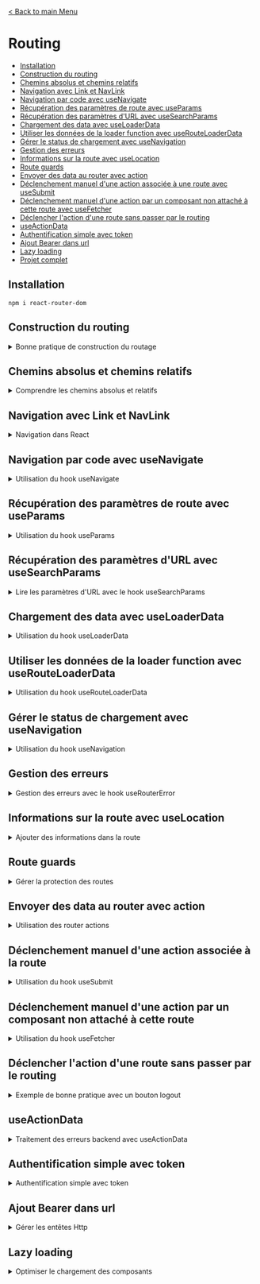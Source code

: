 [< Back to main Menu](https://github.com/gsoulie/react-resources/blob/master/react-presentation.md)    

# Routing

* [Installation](#installation)     
* [Construction du routing](#construction-du-routing)
* [Chemins absolus et chemins relatifs](#chemins-absolus-et-chemins-relatifs)      
* [Navigation avec Link et NavLink](#navigation-avec-link-et-navlink)      
* [Navigation par code avec useNavigate](#navigation-par-code-avec-usenavigate)    
* [Récupération des paramètres de route avec useParams](#récupération-des-paramètres-de-route-avec-useparams)
* [Récupération des paramètres d'URL avec useSearchParams](#récupération-des-paramètres-durl-avec-usesearchparams)     
* [Chargement des data avec useLoaderData](#chargement-des-data-avec-useloaderdata)
* [Utiliser les données de la loader function avec useRouteLoaderData](#utiliser-les-données-de-la-loader-function-avec-userouteloaderdata)      
* [Gérer le status de chargement avec useNavigation](#gérer-le-status-de-chargement-avec-usenavigation)     
* [Gestion des erreurs](#gestion-des-erreurs)     
* [Informations sur la route avec useLocation](#informations-sur-la-route-avec-uselocation)    
* [Route guards](#route-guards)    
* [Envoyer des data au router avec action](#envoyer-des-data-au-router-avec-action)
* [Déclenchement manuel d'une action associée à une route avec useSubmit](#déclenchement-manuel-dune-action-associée-à-la-route)
* [Déclenchement manuel d'une action par un composant non attaché à cette route avec useFetcher](#déclenchement-manuel-dune-action-par-un-composant-non-attaché-à-cette-route)
* [Déclencher l'action d'une route sans passer par le routing](#déclencher-laction-dune-route-sans-passer-par-le-routing)       
* [useActionData](#useactiondata)
* [Authentification simple avec token](#authentification-simple-avec-token)
* [Ajout Bearer dans url](#ajout-bearer-dans-url)
* [Lazy loading](#lazy-loading)    
* [Projet complet]()      
## Installation

````npm i react-router-dom````

## Construction du routing

<details>
	<summary>Bonne pratique de construction du routage</summary>
 	
### Déclaration des routes

Une bonne pratique pour la construction du routage consiste à déclarer les routes dans un fichier séparé, en utilisant la fonction ````createBrowserRouter```` de react-router

Voici un exemple complet de définition de routes dans un fichier **tsx (important)** :

*route.tsx*
````typescript
export const routes = createBrowserRouter([
  {
    path: "/",
    element: <RouteLayout />,
    errorElement: <Error />,	// gestion des erreurs (voir section dédiée)
    children: [
      {
        index: true,	// <-- spécifier la route comme index évite de re-spécifier un path = '/'
        element: <HomePage />,
      },
      {
        path: "events",
        element: <EventsLayout />,
        children: [
          {
            index: true,	// <-- /events 
            element: <EventsPage />,
            loader: eventsLoader,	// gestion du chargement des données (voir section dédiée)
          },
          {
            path: ":id",
            element: <EventDetailPage />,
			loader: EventDetailLoader
          },
          {
            path: "new",
            element: <NewEventPage />,
          },
          {
            path: ":id/edit",
            element: <EditEventPage />,
			loader: EventDetailLoader
          },
        ],
      },
    ],
  },
]);
````
	
Le routage précédent n'est pas totalement optimisé, on peut voir que les routes */events/:id* et */events/id/edit* partagent la même racine */events/id* ainsi que le le même loader. On pourrait donc factoriser le code et rajouter un niveau d'imbrication :
	
*route.tsx*
````typescript
	export const routes = createBrowserRouter([
	  {
		path: "/",
		element: <RouteLayout />,
		errorElement: <Error />,	// gestion des erreurs (voir section dédiée)
		children: [
		  {
			index: true,	// <-- spécifier la route comme index évite de re-spécifier un path = '/'
			element: <HomePage />,
		  },
		  {
			path: "events",
			element: <EventsLayout />,
			children: [
			  {
				index: true,	// <-- /events 
				element: <EventsPage />,
				loader: eventsLoader,	// gestion du chargement des données (voir section dédiée)
			  },
			  {
				path: ":id",
				loader: EventDetailLoader,
				id: 'event-detail',	// <-- Lorsque plusieurs routes partagent le même loader, il faut définir un id 
				children: [
				{
					index: true,
					element: <EventDetailPage />,
					
				},
				{
					path: "edit",
					element: <EditEventPage />,
				  },
				]
			  },
			 
			  {
				path: "new",
				element: <NewEventPage />,
			  },
			  
			],
		  },
		],
	  },
	]);
````

<img src="https://img.shields.io/badge/Important-DD0031.svg?logo=LOGO"> : en utilisant un loader partagé entre plusieurs routes, il faut spécifier un identifiant qui servira à récupérer les données avec ````const data = useRouteLoaderData("event-detail");```` et non plus avec ````const data = useLoaderData()````
	

### Routes imbriquées

````typescript
const router = createBrowserRouter([
	{
		path: '/',
		element: <RootLayout />,
		children: [
			{ path: '/', element: <HomePage /> },
			{ path: '/products', element: <Products /> }
		]
	},{
		path: '/admin',
		element: <Admin />
	}
])
````

### Route par défaut

La route par défaut (i.e '**' sous Angular) se définie par le chemin ````/*````. Tout comme Angular, cette route doit être la dernière spécifiée.

````typescript
<Route path="/*" element={
  <h1>Erreur 404</h1>
} />
````
	
### Cablage du router

Le router principal peut être ajouté soit dans le fichier **main.tsx** ou **App.tsx**

*Intégration dans le App.tsx*
````typescript
import { RouterProvider } from "react-router-dom";
import { routes } from "./routing/route";

function App() {
  const router = routes;

  return <RouterProvider router={router}></RouterProvider>;
}
````

*Intégration dans le main.tsx*
````typescript
ReactDOM.createRoot(document.getElementById("root")!).render(
  <RouterProvider router={router} />
);

````

### Router Outlet

Le dernier élément indispensable au routage est l'ajout de l'élément ````<Outlet />````

*RouteLayout.tsx*
````typescript
import { Outlet } from "react-router-dom";

export const RouteLayout = () => {
  return (
	<>
	  <MainNavigation />
	  <Outlet />
	</>
  );
};
````

[Back to top](#routing)     

</details>

## Chemins absolus et chemins relatifs

<details>
<summary>Comprendre les chemins absolus et relatifs</summary>

* chemins absolus : commençent par un "/"
* chemins relatifs : ne commençent **pas** par un "/" est sont **concaténés à la route parent**

*Chemins absolus*
````typescript
const router = createBrowserRouter([
	{
		path: '/',
		element: <RootLayout />,
		errorElement: <GlobalErrorPage />,
		children: [
			{ path: '/', element: <HomePage /> },
			{ path: '/products', element: <Products />, errorElement: <ProductErrorPage /> }
		]
	}
])
````

*Chemins relatifs*
````typescript
const router = createBrowserRouter([
	{
		path: '/root',
		element: <RootLayout />,
		errorElement: <GlobalErrorPage />,
		children: [
			{ path: '', element: <HomePage /> },
			{ path: 'products', element: <Products />,
			{ path: 'products/:id', element: <ProductsDetail /> }
		]
	}
])
````

### path ..

Il existe une manière simple de remonter à la route **parente** supérieure, via la route relative **..**

````typescript
<Link to="..">Back</Link>
````

> par défaut, la propriété ````relative```` est positionnée à ````route````

En considérant le routage précédent : 

````typescript
const router = createBrowserRouter([
	{
		path: '/root',
		element: <RootLayout />,
		errorElement: <GlobalErrorPage />,
		children: [
			{ path: '', element: <HomePage /> },
			{ path: 'products', element: <Products />,
			{ path: 'products/:id', element: <ProductsDetail /> }
		]
	}
])
````

````to=".."```` nous ramènera sur ````/root```` et non pas sur ````/products```` qui est une route "soeur", non parent.

En modifiant la propriété ````relative```` avec la valeur ````path````, le router va désormais regarder la route active et lui retirer un segment

````typescript
<Link to=".." relative="path">Back</Link>
````
Le bouton Back nous ramène maintenant sur la route ````/products````


[Back to top](#routing)    

</details>

## Navigation avec Link et NavLink

<details>
<summary>Navigation dans React</summary>
Tout comme Angular / Vue, utiliser une balise 

````html
<a href="">
````
permet de naviguer entre les routes mais a pour inconvénient de déclencher un rafraichissement de toute la page.

Avec React Router on va donc utiliser l'élément ````<Link>````

````tsx
import { Route, Routes, Link } from 'react-router-dom';

return (
<nav>
	<Link to="/">Accueil</Link>&nbsp;|&nbsp;
	<Link to="/users">Utilisateurs</Link>&nbsp;|&nbsp;
	<Link to="/profile/1234545">Profil</Link>
</nav>
)
````

### Elément NavLink

L'élément *NavLink* est **smiliaire** à l'élément *Link*, à la différence qu'il permet de paramétrer la classe css en fonction de si le lien est actif ou non 

````tsx
import { Route, Routes, NavLink  } from 'react-router-dom';

return (
<nav>
	<NavLink to="/" className={({isActive}) => (isActive ? 'activeLink' : undefined)} end="true">Accueil</NavLink>
	<NavLink to="/users" className={({isActive}) => (isActive ? 'activeLink' : undefined)} end="true">Utilisateurs</NavLink>
	<NavLink to="/profile/1234545" style={{({isActive}) => (isActive ? (color: 'red') : undefined)}}>Profil</NavLink>
</nav>
)
````

<img src="https://img.shields.io/badge/Important-DD0031.svg?logo=LOGO"> : par défaut, le router regarde si la route demandée **commence** par la chaîne spécifiée dans l'attribut **to**. De cette manière, **toutes** les routes correspondantes à ce motif seront marquées comme *active*. Dans l'exemple, la première route étant la toute "/", alors toutes les routes seront marquées comme active. Ceci étant un problème, il faut alors renseigner la propriété **end** à *true* pour éviter de marquer toutes les routes comme active. Pour les routes ayant un path "unique', il n'est pas nécessaire de spécifier l'attribut *end*

[Back to top](#routing)    

</details>

## Navigation par code avec useNavigate

<details>
<summary>Utilisation du hook useNavigate</summary>

````tsx
export default function Cart() {
  const navigate = useNavigate();
  
  return (
	<div>
	  <h3>Votre panier</h3>
	  <button onClick={() => navigate('/')}>Retour accueil</button>
	</div>
  )
}
````

[Back to top](#routing)     

</details>

## Récupération des paramètres de route avec useParams

<details>
<summary>Utilisation du hook useParams</summary>

Voici comment récupérer le paramètre *id* de la route suivante : ````"/profile/:id"```` avec le hook *useParams*

````typescript
import { useParams } from 'react-router-dom';	// <-- importer le hook useParams

export default function Profile() {
  const routeParams = useParams();

  return (
	<div>
	  <h2>Votre profil</h2>
	  <h4>Utilisateur N°#{ routeParams.id }</h4>
	</div>
  )
}
````

[Back to top](#routing)     

</details>

## Récupération des paramètres d'URL avec useSearchParams
 
 <details>
	<summary>Lire les paramètres d'URL avec le hook useSearchParams</summary>
	
Le hook ````useSearchParams```` permet de lire les paramètres des URLs (ex : ````/auth?mode=login````). Ce hook retourne un state ainsi qu'une fonction permettant ainsi de lire et écrire les paramètres des URLs
	
````typescript
import { Form, Link, useSearchParams } from "react-router-dom";


function AuthForm() {
  const [searchParams, setSearchParams] = useSearchParams();
  const isLoginMode = searchParams.get("mode") === "login";

  return (
    <>      
	  <Link to={`?mode=${isLoginMode ? "signup" : "login"}`}>
		{isLoginMode ? "Create new user" : "Login"}
	  </Link>
    </>
  );
}
````

[Back to top](#routing)    
	
</details>

## Chargement des data avec useLoaderData

<details>
<summary>Utilisation du hook useLoaderData</summary>

useLoaderData est un hook de React Router. Il permet de déclencher un chargement de data lors de l'activation d'une route. les fonctions loader sont chargées au moment où l'on commence à naviguer, et donc pas après que la page ait été rendue, mais **avant** qu'on arrive sur la page.

Pour simplifier l'écriture d'un composant ayant un chargement de données dans son initialisation et par conséquent, se passer de l'utilisation d'un *useEffect*, il est possible de déclarer une fonction loader directement dans le composant (ou dans un service).
Cette fonction pourra ensuite être déclenchée directement dans le fichier de routing lors de la navigation vers ce composant.

<img src="https://img.shields.io/badge/A%20RETENIR-DD0031.svg?logo=LOGO">

* ````useLoaderData()```` Utiliser les données du loader de la **route actuelle uniquement**     
* ````useRouteLoaderData('routeId')```` Utiliser les données du loader de la **route correspondante à l'id spécifié**            

*EventPage.tsx*
````typescript
import EventsList from "../../components/EventsList";
import "./Event.css";
import { useLoaderData } from "react-router-dom";

export const EventsPage = () => {
  const data = useLoaderData();	// <-- récupérer le résultat de la fonction loader
  const fetchedEvents = data.events;

  return (
	<>
	  <EventsList events={fetchedEvents} />
	</>
  );
};

/**
 * Fonction loader : fait un appel http qui récupère les data ou retourne une erreur
 **/
export const loader = async ({ request, params }) => {
  // const eventId = params.id	// <-- récupérer l'éventuel paramètre de route
  
  const response = await fetch("http://localhost:8080/events");

  if (!response.ok) {
	throw new Response(JSON.stringify({ message: "Something went wrong" }), {
	  status: 500,
	});
  } else {
	return response;
  }
};

````

> **Note** : la fonction ````loader = async ({ request, params })```` accepte 2 paramètres dont ````params```` qui permet de récupérer l'éventuel paramètre dynamique de la route. Car pour rappel, les hooks ne sont **pas accessibles** en dehors des composants. En l'occurrence une fonction loader n'est **pas** un composant react

*routes.tsx*
````typescript
import { EventsPage, loader as eventsLoader } from "../pages/Event/EventsPage";

export const routes = createBrowserRouter([
	{
		path: "/",
		element: <RouteLayout />,
		errorElement: <Error />,
		children: [
		{ index: true, element: <HomePage /> },
		{ path: "events", element: <EventsLayout />,
			children: [
			  {
			    index: true,
			    element: <EventsPage />,
			    loader: eventsLoader,	// <-- déclencheur de la fonction loader
			  },
			],
		}],
	},
]);
````

[Back to top](#routing)     

</details>

## Utiliser les données de la loader function avec useRouteLoaderData

<details>
	<summary>Utilisation du hook useRouteLoaderData</summary>
	
<img src="https://img.shields.io/badge/Important-DD0031.svg?logo=LOGO"> : Les *loader functions* **doivent** retourner une valeur ou **null**

<img src="https://img.shields.io/badge/Important-DD0031.svg?logo=LOGO"> : en utilisant un loader partagé entre plusieurs routes, il faut spécifier un identifiant qui servira à récupérer les données avec ````const data = useRouteLoaderData("event-detail");```` et non plus avec ````const data = useLoaderData()````

Dans cet exemple, on souhaite associer une *loader function* à la route principale ````/````, permettant de charger le token depuis le localstorage afin de savoir si l'utilisateur est authentifié.
	
*routes.ts*
````typescript
{
    path: "/",
    element: <RootLayout />,
    errorElement: <ErrorPage />,
	
    loader: tokenLoader, // <-- le token sera chargé à chaque fois qu'on changera de route
    id: "root",	// <-- id 
    children: [...]
}
````

*auth.js*
````tsx
export function getAuthToken() {
  const token = localStorage.getItem(KEY_TOKEN);
  return token;
}

export function tokenLoader() {
  return getAuthToken();
}
````

Il suffit ensuite depuis n'importe quel composant, de récupérer le token chargé par la *loader function* avec le hook **useRouteLoaderData** en spécifiant l'id défini dans le fichier *routes.ts*

*RandomComponent.tsx*
````tsx
const token = useRouteLoaderData("root"); // <-- récupération du token chargé dans le loader de la route principale
````	

[Back to top](#routing)     

</details>

## Gérer le status de chargement avec useNavigation

<details>
<summary>Utilisation du hook useNavigation</summary>

Le hook *useNavigation* permet de récupérer entre autre le **state** (````state: "idle" | "loading" | "submitting"````) de la navigation en cours. Ceci nous permet de pouvoir afficher un feedback à l'utilisateur en fonction de ce state.

*Exemple 1*
````typescript
import { Outlet, useNavigation } from "react-router-dom";

export const RouteLayout = () => {
  const navigation = useNavigation();
  return (
	<>
	  <MainNavigation />
	  {navigation.state === "loading" && <p>Loading...</p>}
	  <Outlet />
	</>
  );
};
````

*Exemple 2*
````typescript
function AuthForm() {
  const navigation = useNavigation();

  const [searchParams] = useSearchParams();
  const isLoginMode = searchParams.get("mode") === "login";

  const isSubmitting = navigation.state === "submitting";

  return (
    <>
      <Form method="post" className={classes.form}>
        <!-- form inputs -->

        <button disabled={isSubmitting}>
            {isSubmitting ? "Submitting..." : "Save"}
        </button>
      </Form>
    </>
  );
}
````

[Back to top](#routing)     

</details>

## Gestion des erreurs

<details>
<summary>Gestion des erreurs avec le hook useRouterError</summary>

Il est possible de gérer les erreurs depuis le fichier de routing via la propriété ````errorElement````. Chaque route peut avoir son propre élément erreur, et c'est celui qui est le plus proche de la route qui sera déclenché.

*routes.tsx*
````typescript
export const routes = createBrowserRouter([
{
	path: "/",
	element: <RouteLayout />,
	errorElement: <Error />,	// <-- Elément error
	children: [...]
})]
````

<img src="https://img.shields.io/badge/Important-DD0031.svg?logo=LOGO"> : créer une page Error générique composée d'un composant layout gérant l'affichage de l'erreur (voir exemple ci-dessous)

*Error.tsx*
````typescript
import React from "react";
import { PageContent } from "./PageContent";
import { useRouteError } from "react-router-dom";

export const Error = () => {
  const error = useRouteError();	// <-- permet de récupérer les informations relatives à l'erreur levée durant le routage

  let title = "An error occurred !";
  let message = "Something went wrong";

  if (error.status === 500) {
	// message = JSON.parse(error.data).message;	// voir methode 1 du loader ci-après : JSON.parse car l'erreur a été stringifier depuis le loader
	message = error.data.message	// voir methode 2 du loader ci-après (à préférer)
  }
  if (error.status === 404) {
	title = "404 - Not Found !";
	message = "Could not find resource or page !";
  }
  return (
	<>
	  <MainNavigation />
	  <PageContent title={title}>
		<p>{message}</p>
	  </PageContent>
	</>
  );
};
````

*PageContent.tsx*
````typescript
export const PageContent = ({ title, children }) => {
  return (
	<div>
	  <h1>{title}</h1>
	  {children}
	</div>
  );
};
````


*Exemple de gestion d'erreur déclenchée dans le loader lors du routage*
````typescript
import { json } from "react-router-dom";

export const loader = async () => {
  const response = await fetch("http://localhost:8080/events");

  if (!response.ok) {
	// --> Gestion de l'erreur remontée au router
	
	// methode 1 - Response
	// throw new Response(JSON.stringify({ message: "Something went wrong" }), {
	//   status: 500,
	// });
	
	// methode 2 - json <---- BONNE PRATIQUE
	throw json({ message: 'Could not fetch events' }, { status: 500 })
  } else {
	return response;
  }
};
````

[Back to top](#routing)     

</details>

## Informations sur la route avec useLocation

<details>
<summary>Ajouter des informations dans la route</summary>

L'utilisation du hook **useLocation** de *react-router-dom* permet de récupérer certaines informations sur la route

````tsx
import React from 'react'
import { useLocation } from 'react-router-dom';

export default function Cart() {
const locationInfo = useLocation();
console.log(locationInfo);

return ()
}
````

Les informations retournées sont les suivantes :

````
hash: ""	// si on souhaite atteindre une ancre particulière
key: "ug7pqwxz"		// clé unique de la route
pathname: "/profile/1234545/cart"
search: ""		// paramètres de requête ex avec '?param=valeur'
state: null		// state passé en paramètre de navigation
````

[Back to top](#routing)     	

</details>

## Route guards

<details>
	<summary>Gérer la protection des routes</summary>

La création d'un guard est très simple en React, il suffit de créer une fonction qui permet, soit de rediriger l'utilisateur sur la page de login s'il n'est pas déjà identifié, sinon retourner null.
On peut en outre, rediriger vers une page d'erreur ou autre.
	
*auth.ts*
````tsx
import { redirect } from "react-router-dom";

export const KEY_TOKEN = "token";
export const KEY_TOKEN_EXPIRATION = "token_expiration";

//export getAuthToken = () => {
export function getAuthToken() {
  const token = localStorage.getItem(KEY_TOKEN);

  if (!token) {
    return null;
  }

  const tokenDuration = getTokenDuration();
  console.log(tokenDuration);

  if (tokenDuration < 0) {
    return "EXPIRED";
  }

  return token;
}

export function tokenLoader() {
  return getAuthToken();
}

export function getTokenDuration() {
  const storedDate = localStorage.getItem(KEY_TOKEN_EXPIRATION);
  const expirationDate = new Date(storedDate);
  const now = new Date();
  const duration = expirationDate.getTime() - now.getTime();
  return duration;
}

/**
 * Route GUARD
 * @returns
 */
export function checkAuthLoader() {
  // this function will be added in the next lecture
  // make sure it looks like this in the end
  const token = getAuthToken();

  if (!token) {
    return redirect("/auth");
  }

  return null; // this is missing in the next lecture video and should be added by you
}

export function logout() {
  localStorage.removeItem(KEY_TOKEN);
  localStorage.removeItem(KEY_TOKEN_EXPIRATION);
}

````

Il suffit ensuite d'assigner cette fonction au loader des pages que l'on souhaite protéger 

*routes.ts*
````tsx
	children: [
	  {
		path: "edit",
		element: <EditEventPage />,
		action: manipulateEventAction,
		loader: checkAuthLoader, // <-- GUARD
	  },
	],
},
{
	path: "new",
	element: <NewEventPage />,
	action: manipulateEventAction,
	loader: checkAuthLoader, // <-- GUARD
},
````

[Back to top](#routing)     

</details>


## Envoyer des data au router avec action

<details>
<summary>Utilisation des router actions</summary>

Il est possible d'envoyer des données au backend via des *actions* déclenchées lors du routage. On utilise pour cela le paramètre ````action```` des routes

**Déclaration de l'action dans la route**

*routes.tsx*
````typescript
import { action as newEventAction } from '../Components/NewEvent.tsx';
...
{
	path: "new",
	element: <NewEventPage />,
	action: newEventAction
},
````

**Implémentation de l'action dans le composant**

*NewEventPage.tsx*
````typescript
import { json, redirect } from "react-router-dom";
import { EventForm } from "../../components/EventForm";

export const NewEventPage = () => {
	return <EventForm />;
};

/**
* Fonction action
**/
export const action = async ({ request, params }) => {
	const data = await request.formData(); // récupère les données du formulaire concerné

	const eventData = {
		title: data.get("title"),
		image: data.get("image"),
		date: data.get("date"),
		description: data.get("description"),
	};
	
	const response = await fetch("http://localhost:8080/events", {
		method: "POST",
		headers: {
		"Content-Type": "application/json",
		},
		body: JSON.stringify(eventData),
	});
	
	if (!response.ok) {
		throw json({ message: "Could not save event" }, { status: 500 });
	}
	
	return redirect("/events"); // redirige automatiquement sur la page après traitement
};
````

> Le fonctionnement est similaire au *loader*, on déclare une fonction (qui envoi des données au backend par exemple) depuis un composant, et cette dernière sera déclenchée par le routage.

**Création du formulaire**

*EventForm.tsx*
````typescript
import { Form, useNavigate } from "react-router-dom";

export const EventForm = ({ method, event }) => {

return (
	<Form method="post">
		<p>
			<label htmlFor="title">Title</label>
			<input
			  id="title"
			  type="text"
			  name="title"
			  required
			  defaultValue={event ? event.title : ""}
			/>
		</p>
	  
		<!-- etc ... -->
	  
		<div className={classes.actions}>
			<button type="button" onClick={cancelHandler}>
			  Cancel
			</button>
			<button>Save</button>
		</div>
	</Form>
);
};

````

[Back to top](#routing)     

### Spécificité des formulaires associés

Il est nécessaire de remplacer les balises ````<form>```` classiques par des balises ````<Form method='post'>```` provenant de *react-router-dom*. Ensuite il faut s'assurer que chaque champ de saisi possède bien un attribut **name**

Ainsi, la sousmission du formulaire déclenchera automatiquement l'action associée à la **route active** et aura en paramètre tous les champs du formulaire.

[Back to top](#routing)     

</details>

## Déclenchement manuel d'une action associée à la route

<details>
	<summary>Utilisation du hook useSubmit</summary>

Il est aussi possible de déclencher une action **manuellement** via le hook ````useSubmit````qui prend en paramètre les éventuelles données à fournir à l'action, et les options.

Exemple : ici un bouton *delete* permet de supprimer un élément. 

````typescript
import { Link, useSubmit } from "react-router-dom";

function EventItem({ event }) {
	const submit = useSubmit();
	
	const  startDeleteHandler = () => {
		const proceed = window.confirm('Are you sure ?');
		
		if (!proceed) {
			return false;
		}
		
		submit(null, { method: 'DELETE' });
	}
}
````

*action correspondante*
````typescript
/** route.ts **/
/*{
	index: true,
	element: <EventDetailPage />,
	action: deleteAction,
}*/
		  
export const deleteAction = async ({ request, params }) => {
	const eventId = params.id; // récupération du paramètre de la route
	
	const response = await fetch(`http://localhost:8080/events/${eventId}`, {
		method: request.method, // récupère la méthode spécifiée lors de l'appel. On pourrait aussi mettre 'DELETE'
	});
	
	if (!response.ok) {
		throw json({ message: "Could not delete selected event." },
			{ status: 500 }
		);
	}
	
	redirect('/events');
};
````

**Exemple de déclenchement de l'action logout**

*routes.ts*
````tsx
import { action as logoutAction } from "./pages/Logout";

{ path: "logout", action: logoutAction },
````

*Menu.tsx*
````tsx
const submit = useSubmit();

submit(null, { action: '/logout', method: 'post'})
````

[Back to top](#routing)     

</details>

## Déclenchement manuel d'une action par un composant non attaché à cette route

<details>
	<summary>Utilisation du hook useFetcher</summary>

n'initialise pas de transition vers une autre route

*routes.tsx*
````typescript
...
{
	path: "newsletter",
	element: <NewsletterPage />,
	action: newsletterAction,
},
````

Soit le composant suivant, intégré à la fois sur la page *NewsletterPage* (dont l'action *newsletterAction* est associée à la route), et également intégré dans le menu de navigation global de l'application.

Dans le cas d'une sousmission du formulaire via le composant intégré dans la navigation générale de l'application, nous devons pouvoir déclencher l'action ````newsletterAction```` depuis une route totalement différente de celle associée à l'action, ici ````/newsletter````.
Pour ce faire, il faut utiliser le hook ````useFetcher```` et modifier la balise ````<form>````par ````<fetcher.Form action="/newsletter" method="post">````.

> note : En utilisant ````<Form action="/newsletter" method="post">````, la sousmission entrainerait un déclenchement du routage vers la route ````/newsletter````, ce qui n'est pas souhaitable dans le cas d'une utilisation de l'action depuis une autre route, on ne souhaite pas changer de page.

*NewsletterSignup.tsx*
````typescript
import { useFetcher } from "react-router-dom";

export const NewsletterSignup = () => {
	const fetcher = useFetcher();
	
	/* === propriétés intéressantes === */
	// fetcher.state
	// fetcher.data
	
	return (
		<fetcher.Form
			method="post"
			action="/newsletter"
		>
			<input
				type="email"
				placeholder="Sign up for newsletter..."
				aria-label="Sign up for newsletter"
			/>
			<button>Sign up</button>
		</fetcher.Form>
	);
};
````
</details>

## Déclencher l'action d'une route sans passer par le routing

<details>
	<summary>Exemple de bonne pratique avec un bouton logout</summary>

Cet exemple montre la gestion du logout en utilisant les *route actions*

Le composant *Logout* est vide, il a pour rôle de vider le token dans le local storage et de re-router vers la route principale.

*Logout.tsx*
````typescript
import { redirect } from "react-router-dom";
import { KEY_TOKEN } from "../Util/auth";

export function action() {
  localStorage.removeItem(KEY_TOKEN);
  return redirect("/");
}

````

Dans le fichier *routes.ts* on ajoute une route sans composant, avec pour action, l'action de logout

*routes.ts*
````typescript
import { action as logoutAction } from "./pages/Logout";

{ path: "logout", action: logoutAction },
````

On peut ensuite câbler l'action de logout depuis un bouton du menu principal en utilisant un ````<Form>````

````typescript
import { Form } from "react-router-dom";

export const MenuComponent = () => {

return(
	<Form action="/logout" method="post">
		<button>Logout</button>
	</Form>
)}
````

[Back to top](#routing)     

</details>


## useActionData

<details>
	<summary>Traitement des erreurs backend avec useActionData</summary>

Ce hook permet de récupérer les éventuelles erreurs levées par le backend et d'y réagir

Imaginons que le backend fournisse une api *POST* permettant d'avjouter un nouvel event avec un titre, image, date, description. Cette api contrôle la validité des champs avant d'ajouter la donnée en base. 
En cas de non conformité, elle retournera une erreur ````422```` avec un objet error contenant la liste des champs en défaut

*structure de l'api*
````typescript
router.post('/', async (req, res, next) => {
	const data = req.body;
	
	let errors = {};
	
	if (!isValidText(data.title)) { errors.title = 'Invalid title.'; }
	
	if (!isValidText(data.description)) { errors.description = 'Invalid description.'; }
	
	if (!isValidDate(data.date)) { errors.date = 'Invalid date.'; }
	
	if (!isValidImageUrl(data.image)) { errors.image = 'Invalid image.'; }
	
	if (Object.keys(errors).length > 0) {
		return res.status(422).json({
			message: 'Adding the event failed due to validation errors.',
			errors,
		});
	}
	
	try {
		await add(data);
		res.status(201).json({ message: 'Event saved.', event: data });
	} catch (error) {
		next(error);
	}
});
````

Notre frontend expose le formulaire suivant :

````typescript
import {
Form,
json,
redirect,
useActionData,
useNavigate,
useNavigation,
} from "react-router-dom";

export const EventForm = ({ method, event }) => {
	const navigate = useNavigate();
	
	const navigation = useNavigation();
	const isSubmitting = navigation.state === "submitting";
	
	const data = useActionData(); // <-- récupération des données de l'action la plus proche

const cancelHandler = () => { navigate(".."); }

return (
	<Form method={method} className={classes.form}>

		{/* Traitement des erreurs de validation provenant du backend, récupérée par useActionData */}
	
		{data && data.errors && (
			<ul>
			  {Object.values(data.errors).map((err) => (
			    <li key={err}>{err}</li>
			  ))}
			</ul>
		)}
		
		<p>
		<label htmlFor="title">Title</label>
		<input
		  id="title"
		  type="text"
		  name="title"
		  required
		  defaultValue={event ? event.title : ""}
		/>
		</p>
		  
		<!-- Autres champs ... -->
		  
		<div className={classes.actions}>
			<button type="button" disabled={isSubmitting} onClick={cancelHandler}>
			  Cancel
			</button>
			<button disabled={isSubmitting}>
			  {isSubmitting ? "Submitting..." : "Save"}
			</button>
		</div>
	</Form>
);
};

export const action = async ({ request, params }) => {
	const data = await request.formData(); // récupère les données du formulaire concerné
	
	const eventData = {
		title: data.get("title"),
		image: data.get("image"),
		date: data.get("date"),
		description: data.get("description"),
	};
	
	let url = "http://localhost:8080/events";
	
	if (request.method === "PATCH") {
		// test sur lowercase important !!
		url += `/${params.id}`;
	}
	
	const response = await fetch(url, {
		method: request.method, // props venant du composant EventForm
		headers: { "Content-Type": "application/json", },
		body: JSON.stringify(eventData),
	});
	
	// Voir projet backend code retour 442 si champs formulaire non valides
	if (response.status === 422) { return response; }
	
	if (!response.ok) { throw json({ message: "Could not save event" }, { status: 500 }); }
	
	return redirect("/events"); // redirige automatiquement sur la page après traitement
};
````

**Les parties importantes** sont le feedback utilisateur géré avec 

````typescript
{/* Traitement des erreurs de validation provenant du backend, récupérée par useActionData */}
{data && data.errors && (
<ul>
  {Object.values(data.errors).map((err) => (
    <li key={err}>{err}</li>
  ))}
</ul>
)}
````
  
Ainsi que l'interception de l'erreur ````422```` dans l'action 

````typescript
 // Voir projet backend code retour 442 si champs formulaire non valides
  if (response.status === 422) {
	return response;
  }
````

</details>

## Authentification simple avec token

<details>
	<summary>Authentification simple avec token</summary>
	
Dans cet exemple, on déclenche une *action* d'authentification sur la route ````/auth```` via un formulaire d'authentification. Pour savoir si le formulaire est mode mode 'login' ou 'signup', on contrôle les paramètres de l'URL ````/auth?mode=login```` ou ````/auth?mode=signup````
	
*Authentication.ts*
````tsx
// ... Component stuff
return (<AuthForm />)

/**
 * Action signup / login déclenchée par le routage du formulaire d'authentification
 */
export const authAction = async ({ request, params }) => {
  const authFormData = await request.formData(); // récupération des données du formulaire d'authentification

  const authData = {
    email: authFormData.get("email"),
    password: authFormData.get("password"),
  };

  const searchParams = new URL(request.url).searchParams;
  const mode = searchParams.get("mode") || "login";

  if (mode !== "login" && mode !== "signup") {
    throw json({ message: "Unssuported mode" }, { status: 422 });
  }

  const response = await fetch(`http://localhost:8080/${mode}`, { // AUTHENTIFICATION
    method: "POST",
    headers: {
      "Content-Type": "application/json",
    },
    body: JSON.stringify(authData),
  });

  if (response.status === 422 || response.status === 401) {
    return response;
  }

  if (!response) {
    throw json({ message: "Could not authenticate user" }, { status: 500 });
  }

  // manage token
  const resData = await response.json();
  const token = resData.token;
  localStorage.setItem(KEY_TOKEN, token);
  const expiration = new Date(); // Enregistrer la date d'expiration du token, ici (date + 1h)
  expiration.setHours(expiration.getHours() + 1);
  localStorage.setItem(KEY_TOKEN_EXPIRATION, expiration.toISOString());

  return redirect("/");
};
````

*routes.ts*
````tsx
// Other routes...
{ path: "auth", element: <AuthenticationPage />, action: authAction },
````

Formulaire d'authentification avec gestion des erreurs

*AuthForm.tsx*
````tsx
import {  Form,  Link,  useActionData,  useNavigation,  useSearchParams,} from "react-router-dom";

function AuthForm() {
  const data = useActionData();	// récupérer les données de la réponse http (pour afficher le détail de l'erreur par ex)
  const navigation = useNavigation();

  const [searchParams] = useSearchParams();	// paramètre de la route, vient-on de /auth?mode=login ou /aut?mode=signup
  const isLoginMode = searchParams.get("mode") === "login";

  const isSubmitting = navigation.state === "submitting";	// feedback utilisateur

  return (
    <>
      <Form method="post" className={classes.form}>
        <h1>{isLoginMode ? "Log in" : "Create a new user"}</h1>
        {data && data.errors && (
          <ul>
            {Object.values(data.errors).map((err) => (
              <li key={err}>{err}</li>
            ))}
          </ul>
        )}
        {data && data.message && <p>{data.message}</p>}

        <p>
          <label htmlFor="email">Email</label>
          <input id="email" type="email" name="email" required />
        </p>
        <p>
          <label htmlFor="image">Password</label>
          <input id="password" type="password" name="password" required />
        </p>
        <div className={classes.actions}>
          <Link to={`?mode=${isLoginMode ? "signup" : "login"}`}>
            {isLoginMode ? "Create new user" : "Login"}
          </Link>
          <button disabled={isSubmitting}>
            {isSubmitting ? "Submitting..." : "Save"}
          </button>
        </div>
      </Form>
    </>
  );
}

export default AuthForm;
````	
[Back to top](#routing)     

### Service Auth.ts

````typescript
import { redirect } from "react-router-dom";

export const KEY_TOKEN = "token";
export const KEY_TOKEN_EXPIRATION = "token_expiration";

//export getAuthToken = () => {
export function getAuthToken() {
  const token = localStorage.getItem(KEY_TOKEN);

  if (!token) { return null; }

  const tokenDuration = getTokenDuration();
  console.log(tokenDuration);

  if (tokenDuration < 0) { return "EXPIRED"; }

  return token;
}

export function tokenLoader() { return getAuthToken(); }

export function getTokenDuration() {
  const storedDate = localStorage.getItem(KEY_TOKEN_EXPIRATION);
  const expirationDate = new Date(storedDate);
  const now = new Date();
  const duration = expirationDate.getTime() - now.getTime();
  return duration;
}

/**
 * Route GUARD
 * @returns
 */
export function checkAuthLoader() {
  // this function will be added in the next lecture
  // make sure it looks like this in the end
  const token = getAuthToken();

  if (!token) {
    return redirect("/auth");
  }

  return null; // this is missing in the next lecture video and should be added by you
}

export function logout() {
  localStorage.removeItem(KEY_TOKEN);
  localStorage.removeItem(KEY_TOKEN_EXPIRATION);
}

````
[Back to top](#routing)     

</details>

## Ajout Bearer dans url

<details>
	<summary>Gérer les entêtes Http</summary>
	
````typescript
const response = await fetch("http://localhost:8080/events/" + eventId, {
    headers: {
      Authorization: `Bearer ${getAuthToken()}`,
    },
    method: request.method,
});
````

[Back to top](#routing)     

</details>

## Lazy loading

<details>
	<summary>Optimiser le chargement des composants</summary>

**Chargement classique des ressources**
	
*routes.ts*
````typescript
import BlogPage, { loader as postsLoader } from "./pages/Blog";

export const router = createBrowserRouter([
  {
    path: "posts",
	element: <BlogPage />,
	loader: postsLoader
  },
]);
````

**Chargement optimisé**

*routes.ts*
````typescript
import { lazy, Suspense } from 'react';

const BlogPage = lazy(import('./pages/Blog'))

export const router = createBrowserRouter([
  {
    path: "posts",
	element: <Suspense fallback={<p>Loading...</p>}>
				<BlogPage />
			</Suspense>,
	loader: () => import('./pages/Blog').then(module => module.loader())
  },
]);
````

<img src="https://img.shields.io/badge/Important-DD0031.svg?logo=LOGO"> : le code suivant ne suffit pas à faire du lazy-loading. En effet, le code suivant ne retourne pas un composant fonctionnel, mais une promise !

````typescript
const BlogPage = () => import('./pages/Blog'); 
````

**Autre spécificité pour les routes dynamiques**

Penser à passer les meta-data de la route en paramètre de la fonction loader 

````typescript
{
	path: ":id",
	element: (
	  <Suspense fallback={<p>Loading...</p>}>
		<PostPage />
	  </Suspense>
	),
	// uniquement les params
	loader: ({ params }) =>
	  import("./pages/Post").then((module) =>
		module.loader({ params })
	  ),
	  
	// ou alors passer l'ensemble des meta-data (contient aussi params)
	//loader: (meta) =>
	//  import("./pages/Post").then((module) =>
	//	module.loader(meta)
	//  ),
  },
````

[Back to top](#routing)     

</details>


